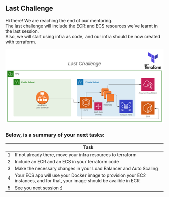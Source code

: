 ## Last Challenge

Hi there! We are reaching the end of our mentoring.\
The last challenge will include the ECR and ECS resources we've learnt in the last session. \
Also, we will start using infra as code, and our infra should be now created with terraform.

<img src="./assets/challenge_5.png" alt="first" width="1000px"/>


### Below, is a summary of your next tasks:

|  | Task |
|------|-------------|
|1| If not already there, move your infra resources to terraform |
|2| Include an ECR and an ECS in your terraform code |
|3| Make the necessary changes in your Load Balancer and Auto Scaling |
|4| Your ECS app will use your Docker image to provision your EC2 instances, and for that, your image should be availble in ECR |
|5| See you next session :)|
